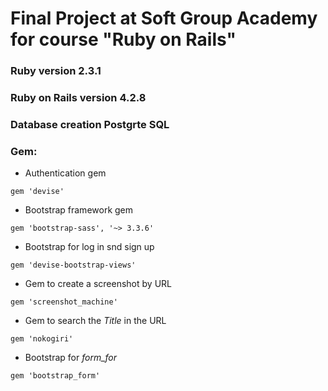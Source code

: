 # Final Project at Soft Group Academy for course "Ruby on Rails"

### Ruby version 2.3.1

### Ruby on Rails version 4.2.8

### Database creation Postgrte SQL

### Gem:

* Authentication gem
`````
gem 'devise'
`````

* Bootstrap framework gem
`````
gem 'bootstrap-sass', '~> 3.3.6'
`````

* Bootstrap for log in snd sign up
`````
gem 'devise-bootstrap-views'
`````

* Gem to create a screenshot by URL
`````
gem 'screenshot_machine'
`````

* Gem to search the *Title* in the URL
`````
gem 'nokogiri'
`````

* Bootstrap for *form_for*
`````
gem 'bootstrap_form'
`````